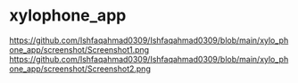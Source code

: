 # xylophone_app
https://github.com/Ishfaqahmad0309/Ishfaqahmad0309/blob/main/xylo_phone_app/screenshot/Screenshot1.png
https://github.com/Ishfaqahmad0309/Ishfaqahmad0309/blob/main/xylo_phone_app/screenshot/Screenshot2.png
